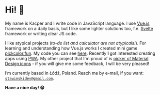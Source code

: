 # Hi! 👋
My name is Kacper and I write code in JavaScript language. I use [Vue.js](https://vuejs.org/) framework on a daily basis, but I like some lighter solutions too, f.e. [Svelte](https://svelte.dev/) framework or writing clear JS code.

I like atypical projects (_to-do list and calculator are not atypicals!_). For learning and understanding how Vue.js works I created mini game [pickcolor.fun](https://pickcolor.fun). My code you can see [here](https://github.com/kstawinski/pickcolor.fun). Recently I got interested creating apps using [PWA](https://developer.mozilla.org/en-US/docs/Web/Progressive_web_apps). My other project that I'm proud of is [picker of Material Design icons](https://github.com/kstawinski/mdicons) - if you will give me some feedback, I will be very pleased! 

I’m currently based in Łódź, Poland. Reach me by e-mail, if you want: [`stawinskidev@gmail.com`](mailto:stawinskidev@gmail.com).

**Have a nice day! 😁**
